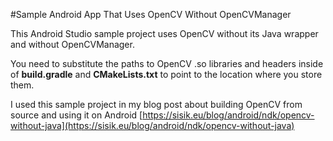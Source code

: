 #Sample Android App That Uses OpenCV Without OpenCVManager

This Android Studio sample project uses OpenCV without its Java wrapper and without OpenCVManager.

You need to substitute the paths to OpenCV .so libraries and headers inside of **build.gradle** and **CMakeLists.txt** to point to the location where you store them.

I used this sample project in my blog post about building OpenCV from source and using it on Android
[https://sisik.eu/blog/android/ndk/opencv-without-java](https://sisik.eu/blog/android/ndk/opencv-without-java)